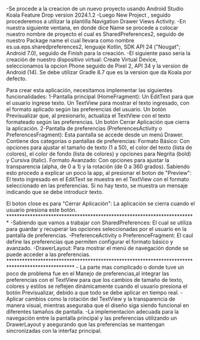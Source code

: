 -Se procede a la creacion de un nuevo proyecto usando Android Studio Koala Feature Drop version 2024.1.2 -Luego New Project , seguido procederemos a utilizar la plantilla Navigation Drawer Views Activity.
-En nuestra siguiente ventana, en donde dice Name se procede a colocar nuestro nombre de proyecto el cual es SharedPreferences2, seguido de nuestro Package name el cual llevara como nombre es.ua.eps.sharedpreferences2,
lenguaje Kotlin, SDK API 24 ("Nougat"; Android 7.0), seguido de Finish para la creación. -El siguiente paso seria la creación de nuestro dispositivo virtual: Create Virtual Device, seleccionamos 
la opcion Phone seguido de Pixel 2, API 34 y la version de Android (14). Se debe utilizar Gradle 8.7 que es la version que da Koala por defecto.

Para crear esta aplicación, necesitamos implementar las siguientes funcionalidades:
   1-Pantalla principal (HomeFragment):
        Un EditText para que el usuario ingrese texto.
        Un TextView para mostrar el texto ingresado, con el formato aplicado según las preferencias del usuario.
        Un botón Previsualizar que, al presionarlo, actualiza el TextView con el texto formateado según las preferencias.
        Un botón Cerrar Aplicación que cierra la aplicación.
    2-Pantalla de preferencias (PreferencesActivity o PreferencesFragment):
        Esta pantalla se accede desde un menú Drawer.
        Contiene dos categorías o pantallas de preferencias:
            Formato Básico: Con opciones para ajustar el tamaño de texto (1 a 50), el color del texto (lista de colores), el color de fondo (lista de colores) y opciones para Negrita (bold) y Cursiva (italic).
            Formato Avanzado: Con opciones para ajustar la transparencia (alpha, de 0 a 1) y la rotación (de 0 a 360 grados).
Sabiendo esto procedo a explicar un poco la app, al presionar el boton de  "Preview":
        El texto ingresado en el EditText se muestra en el TextView con el formato seleccionado en las preferencias.
        Si no hay texto, se muestra un mensaje indicando que se debe introducir texto.

 El boton close es para "Cerrar Aplicación":
        La aplicación se cierra cuando el usuario presiona este botón.
        ************************************************************************
        -Sabiendo que vamos a trabajar con SharedPreferences: El cual se utiliza para guardar y recuperar las opciones seleccionadas por el usuario en la pantalla de preferencias.
         -PreferenceActivity o PreferenceFragment: El caul define las preferencias que permiten configurar el formato básico y avanzado.
         -DrawerLayout: Para mostrar el menú de navegación donde se puede acceder a las preferencias.
         *************************************************************************************************
        - La parte mas complicado o donde tuve un poco de problema fue en el  Manejo de preferencias,al integrar las preferencias con el TextView 
         para que los cambios de tamaño de texto, colores y estilos se reflejen dinámicamente cuando el usuario presiona el botón Previsualizar, debido a que todo se debe aplicar en tiempo real.
        - Aplicar cambios como la rotación del TextView y la transparencia de manera visual, mientras aseguraba que el diseño siga siendo funcional en diferentes tamaños de pantalla.
        -La implementacion adecuada para la navegación entre la pantalla principal y las preferencias utilizando un DrawerLayout y asegurando que las preferencias se mantengan sincronizadas con la interfaz principal.
